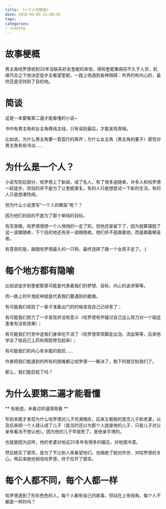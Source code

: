```yaml
---
title: 《一个人的朝圣》
date: 2018-04-05 22:48:56
tags:
categories: 
- reading
---
```



# 故事梗概

男主角哈罗德收到20年没联系好友奎妮的来信，得知奎妮重病将不久于人世，机缘巧合之下他决定徒步去看望奎妮。一路上他遇到各种阻碍：外界的和内心的，最终还是坚持到了目的地。

# 简谈

这是一本要看第二遍才能看懂的小说~

书中有男主角和女主角两线主线，只有读到最后，才能发现真相。

比如说，为什么男主角要一意孤行的离开；为什么女主角（男主角的妻子）感觉对男主角有些冷淡……

# 为什么是一个人？

小说写到后部分，哈罗德上了新闻，成了名人，有了很多追随者，许多人和哈罗德一起徒步，但目的并不是为了让奎妮康复。有的人只是想尝试一下新的生活，有的人只是想凑热闹。


但为什么小说里写“一个人的朝圣”呢？？

因为他们的目的不是为了那个单纯的目标。

有天夜晚，哈罗德很想一个人悄悄的一走了知，但他还是留下了，因为就算摆脱了这一波跟随者，下个目的地还有另一波跟随者。他们并不是跟着他，而是跟着朝圣者。

有意思的是，跟随哈罗德最久的一只狗，最终选择了跟一个女孩子走了。:)

# 每个地方都有隐喻

比如说徒步到奎妮那里可能是代表着我们的梦想、目标、内心的追求等等。

而一路上的牛鬼蛇神就是代表我们要遇到的磨难。

有可能我们收拾了一辈子准备出门的时候发现自己已经老了；

有可能我们努力了一半发现并没有意义（哈罗德有怀疑过自己这么努力对一个癌症患者有没有效果）；

有可能我们行至中途我们身体吃不消了（哈罗德常常脚走出泡、流血等等，后来他学会了给自己上药和用胶带包起来）；

有可能我们的内心有本能的抵抗……

作者把我们能遇到的所有的困难都让哈罗德一一解决了，剩下的就交给我们了。

那么，我们能启程了吗？

# 为什么要第二遍才能看懂

** 有剧透，未看过的谨慎观看 **

写到末尾才发现为什么哈罗德对儿子充满愧疚，后来又极致的思念儿子和老婆，以及后来把一个人错认成了儿子（我当时还以为那个人就是他的儿子，只是儿子对父亲有看法不想认他）。因为他的儿子早就死了，是他亲手埋的。

也就是因为这样，他的老婆对他这20多年有很多的偏见，对他很冷漠。

然后她买了窗帘，是为了不让别人来看望他们。也隔绝了她对外世、对哈罗德的关心。再后来她也相信哈罗德，终于拉开了窗帘。

# 每个人都不同，每个人都一样

哈罗德遇到了形形色色的人，每个人都有自己的故事，但站在上帝视角，每个人不都是一样的吗？



